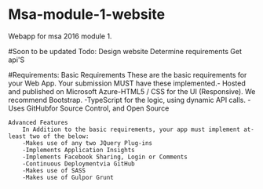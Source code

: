 # Msa-module-1-website
Webapp for msa 2016 module 1. 

#Soon to be updated
Todo:
Design website
Determine requirements
Get api'S

#Requirements:
    Basic Requirements
    These are the basic requirements for your Web App. 
        Your submission MUST have these implemented.-
            Hosted and published on Microsoft Azure-HTML5 / CSS for the UI (Responsive). We recommend Bootstrap.
            -TypeScript for the logic, using dynamic API calls.
            -Uses GitHubfor Source Control, and Open Source
            
    Advanced Features
        In Addition to the basic requirements, your app must implement at-least two of the below:
        -Makes use of any two JQuery Plug-ins
        -Implements Application Insights
        -Implements Facebook Sharing, Login or Comments
        -Continuous Deploymentvia GitHub
        -Makes use of SASS
        -Makes use of Gulpor Grunt